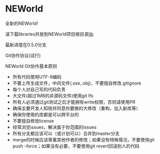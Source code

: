 # NEWorld

全新的NEWorld!

请下载libraries并放到NEWorld项目根目录[lib](http://pan.baidu.com/s/1jHz7rAe)

最新进度在0.5.0分支

Git协作协议(试行)

NEWorld Git协作基本原则

- 所有代码使用UTF-8编码
- 不要上传生成文件，中间文件(*.exe,*.obj)，不要擅自修改.gitignore
- 每个人对自己写的代码负责
- 大文件(超过1MB的非源码文件)使用git lfs
- 所有人必须通过git测试之后才能拥有write权限，否则请使用PR
- 确保主要开发人知晓并同意你要做的大修改（重构，加入新库等）
- 确保你使用的库都是可以跨平台的
- 不要擅自修改license
- 经常浏览issues，解决属于你范围的issues
- 所有分支都应该可以（或计划可以）合并到master分支
- merge的时候应该尊重其他作者的修改；如果没有特殊情况，不要使用git push -force；如果没有必要，不要使用git revert回滚别人的代码
